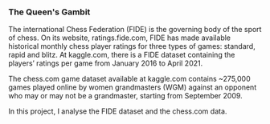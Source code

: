 ### The Queen's Gambit

The international Chess Federation (FIDE) is the governing body of the sport of chess.
On its website, ratings.fide.com, FIDE has made available historical monthly chess player ratings for three types of games: standard, rapid and blitz. At kaggle.com, there is a FIDE dataset containing the players’ ratings per game from January 2016 to April
2021.

The chess.com game dataset available at kaggle.com contains ~275,000 games played online by women grandmasters (WGM) against an opponent who may or may not be a grandmaster, starting from September 2009. 

In this project, I analyse the FIDE dataset and the chess.com data.

